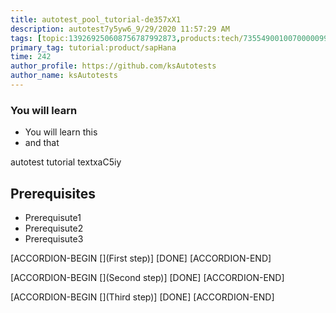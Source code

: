 ```yaml
---
title: autotest_pool_tutorial-de357xX1
description: autotest7y5yw6_9/29/2020 11:57:29 AM
tags: [topic:139269250608756787992873,products:tech/73554900100700000996,tutorial:experience/advanced]
primary_tag: tutorial:product/sapHana
time: 242
author_profile: https://github.com/ksAutotests
author_name: ksAutotests
---
```

### You will learn
- You will learn this
- and that

autotest tutorial textxaC5iy

## Prerequisites
- Prerequisute1
- Prerequisute2
- Prerequisute3

[ACCORDION-BEGIN [](First step)]
[DONE]
[ACCORDION-END]

[ACCORDION-BEGIN [](Second step)]
[DONE]
[ACCORDION-END]

[ACCORDION-BEGIN [](Third step)]
[DONE]
[ACCORDION-END]

